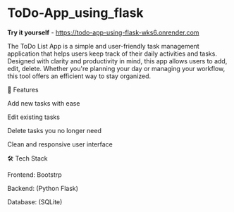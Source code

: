 # ToDo-App_using_flask

**Try it yourself** - https://todo-app-using-flask-wks6.onrender.com

The ToDo List App is a simple and user-friendly task management application that helps users keep track of their daily activities and tasks. Designed with clarity and productivity in mind, this app allows users to add, edit, delete. Whether you're planning your day or managing your workflow, this tool offers an efficient way to stay organized.

🔧 Features

Add new tasks with ease

Edit existing tasks

Delete tasks you no longer need

Clean and responsive user interface

🛠️ Tech Stack

Frontend: Bootstrp

Backend: (Python Flask)

Database: (SQLite)
